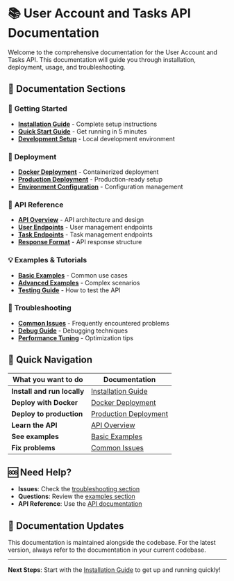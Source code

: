 # 📚 User Account and Tasks API Documentation

Welcome to the comprehensive documentation for the User Account and Tasks API. This documentation will guide you through installation, deployment, usage, and troubleshooting.

## 📖 **Documentation Sections**

### 🚀 **Getting Started**
- **[Installation Guide](installation/README.md)** - Complete setup instructions
- **[Quick Start Guide](installation/quick-start.md)** - Get running in 5 minutes
- **[Development Setup](installation/development.md)** - Local development environment

### 🐳 **Deployment**
- **[Docker Deployment](deployment/docker.md)** - Containerized deployment
- **[Production Deployment](deployment/production.md)** - Production-ready setup
- **[Environment Configuration](deployment/environment.md)** - Configuration management

### 🔌 **API Reference**
- **[API Overview](api/overview.md)** - API architecture and design
- **[User Endpoints](api/users.md)** - User management endpoints
- **[Task Endpoints](api/tasks.md)** - Task management endpoints
- **[Response Format](api/responses.md)** - API response structure

### 💡 **Examples & Tutorials**
- **[Basic Examples](examples/basic.md)** - Common use cases
- **[Advanced Examples](examples/advanced.md)** - Complex scenarios
- **[Testing Guide](examples/testing.md)** - How to test the API

### 🔧 **Troubleshooting**
- **[Common Issues](troubleshooting/common.md)** - Frequently encountered problems
- **[Debug Guide](troubleshooting/debug.md)** - Debugging techniques
- **[Performance Tuning](troubleshooting/performance.md)** - Optimization tips

## 🎯 **Quick Navigation**

| What you want to do | Documentation |
|---------------------|---------------|
| **Install and run locally** | [Installation Guide](installation/README.md) |
| **Deploy with Docker** | [Docker Deployment](deployment/docker.md) |
| **Deploy to production** | [Production Deployment](deployment/production.md) |
| **Learn the API** | [API Overview](api/overview.md) |
| **See examples** | [Basic Examples](examples/basic.md) |
| **Fix problems** | [Common Issues](troubleshooting/common.md) |

## 🆘 **Need Help?**

- **Issues**: Check the [troubleshooting section](troubleshooting/common.md)
- **Questions**: Review the [examples section](examples/basic.md)
- **API Reference**: Use the [API documentation](api/overview.md)

## 📝 **Documentation Updates**

This documentation is maintained alongside the codebase. For the latest version, always refer to the documentation in your current codebase.

---

**Next Steps**: Start with the [Installation Guide](installation/README.md) to get up and running quickly!
